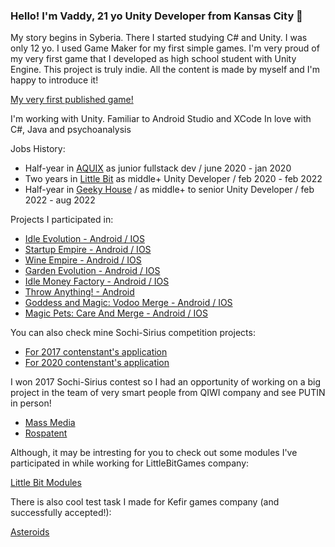### Hello! I'm Vaddy, 21 yo Unity Developer from Kansas City 👋

My story begins in Syberia. There I started studying C# and Unity. I was only 12 yo. I used Game Maker for my first simple games. 
I'm very proud of my very first game that I developed as high school student with Unity Engine. This project is truly indie. All the content is made by myself and I'm happy to introduce it!

[My very first published game!](https://play.google.com/store/apps/details?id=com.birdscult.esca.android.shooter&hl=ru&gl=US)

I'm working with Unity. Familiar to Android Studio and XCode
In love with C#, Java and psychoanalysis

Jobs History:
* Half-year in [AQUIX](https://aquix.pro/) as junior fullstack dev / june 2020 - jan 2020
* Two years in [Little Bit](https://littlebit.games/) as middle+ Unity Developer / feb 2020 - feb 2022
* Half-year in [Geeky House](https://geeky.house) / as middle+ to senior Unity Developer / feb 2022 - aug 2022

Projects I participated in:
* [Idle Evolution - Android / IOS](https://play.google.com/store/apps/details?id=com.littlebitgames.idleevolution)
* [Startup Empire - Android / IOS](https://play.google.com/store/apps/details?id=com.littlebit.itcorp)
* [Wine Empire - Android / IOS](https://play.google.com/store/apps/details?id=com.littlebit.wine.empire.idle.tycoon)
* [Garden Evolution - Android / IOS](https://play.google.com/store/apps/details?id=com.littlebit.idle.garden.evolution.empire.tycoon)
* [Idle Money Factory - Android / IOS](https://play.google.com/store/apps/details?id=com.littlebit.idlemoneyfactory&hl=ru&gl=US)
* [Throw Anything! - Android](https://apksos.com/app/com.littlebit.throwanything)
* [Goddess and Magic: Vodoo Merge - Android / IOS](https://play.google.com/store/apps/details?id=house.geeky.mergeevolution&pli=1)
* [Magic Pets: Care And Merge - Android / IOS](https://play.google.com/store/apps/details?id=house.geeky.magicpets)

You can also check mine Sochi-Sirius competition projects:
* [For 2017 contenstant's application](https://github.com/ariatophanes/ariatophanes/blob/main/Sirius_Contest_Project_2016.docx)
* [For 2020 contenstant's application](https://github.com/ariatophanes/ariatophanes/blob/main/Sirius_Contest_Project_2019.docx)

I won 2017 Sochi-Sirius contest so I had an opportunity of working on a big project in the team of very smart people from QIWI company and see PUTIN in person!
* [Mass Media](https://bosfera.ru/press-release/qiwi-stala-partnerom-obrazovatelnogo-centra-sirius)
* [Rospatent](https://rospatent.gov.ru/content/uploadfiles/dterpresent.pdf)

Although, it may be intresting for you to check out some modules I've participated in while working for LittleBitGames company:

[Little Bit Modules](https://github.com/LittleBitOrganization)

There is also cool test task I made for Kefir games company (and successfully accepted!):

[Asteroids](https://github.com/ariatophanes/asteroids-clone)
